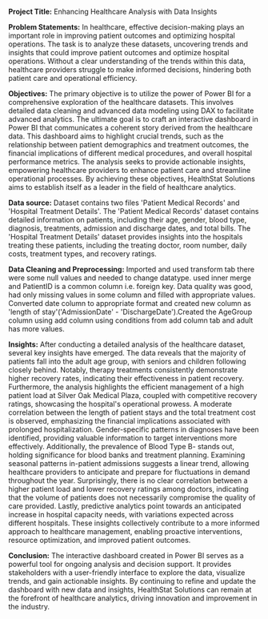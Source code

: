 **Project Title:** Enhancing Healthcare Analysis with Data Insights

**Problem Statements:** In healthcare, effective decision-making plays an important role in improving patient outcomes and optimizing hospital operations. The task is to analyze these datasets, uncovering trends and insights that could improve patient outcomes and optimize hospital operations. Without a clear understanding of the trends within this data, healthcare providers struggle to make informed decisions, hindering both patient care and operational efficiency.

**Objectives:** The primary objective is to utilize the power of Power BI for a comprehensive exploration of the healthcare datasets. This involves detailed data cleaning and advanced data modeling using DAX to facilitate advanced analytics. The ultimate goal is to craft an interactive dashboard in Power BI that communicates a coherent story derived from the healthcare data. This dashboard aims to highlight crucial trends, such as the relationship between patient demographics and treatment outcomes, the financial implications of different medical procedures, and overall hospital performance metrics. The analysis seeks to provide actionable insights, empowering healthcare providers to enhance patient care and streamline operational processes. By achieving these objectives, HealthStat Solutions aims to establish itself as a leader in the field of healthcare analytics.

**Data source:** Dataset contains two files 'Patient Medical Records' and 'Hospital Treatment Details'. The 'Patient Medical Records' dataset contains detailed information on patients, including their age, gender, blood type, diagnosis, treatments, admission and discharge dates, and total bills. The 'Hospital Treatment Details' dataset provides insights into the hospitals treating these patients, including the treating doctor, room number, daily costs, treatment types, and recovery ratings.

**Data Cleaning and Preprocessing:** Imported and used transform tab there were some null values and needed to change datatype. used inner merge and PatientID is a common column i.e. foreign key. Data quality was good, had only missing values in some column and filled with appropriate values. Converted date column to appropriate format and created new column as 'length of stay'('AdmissionDate' - 'DischargeDate').Created the AgeGroup column using add column using conditions from add column tab and adult has more values.

**Insights:** After conducting a detailed analysis of the healthcare dataset, several key insights have emerged. The data reveals that the majority of patients fall into the adult age group, with seniors and children following closely behind. Notably, therapy treatments consistently demonstrate higher recovery rates, indicating their effectiveness in patient recovery. Furthermore, the analysis highlights the efficient management of a high patient load at Silver Oak Medical Plaza, coupled with competitive recovery ratings, showcasing the hospital's operational prowess.
A moderate correlation between the length of patient stays and the total treatment cost is observed, emphasizing the financial implications associated with prolonged hospitalization. Gender-specific patterns in diagnoses have been identified, providing valuable information to target interventions more effectively. Additionally, the prevalence of Blood Type B- stands out, holding significance for blood banks and treatment planning.
Examining seasonal patterns in-patient admissions suggests a linear trend, allowing healthcare providers to anticipate and prepare for fluctuations in demand throughout the year. Surprisingly, there is no clear correlation between a higher patient load and lower recovery ratings among doctors, indicating that the volume of patients does not necessarily compromise the quality of care provided.
Lastly, predictive analytics point towards an anticipated increase in hospital capacity needs, with variations expected across different hospitals. These insights collectively contribute to a more informed approach to healthcare management, enabling proactive interventions, resource optimization, and improved patient outcomes.

**Conclusion:** The interactive dashboard created in Power BI serves as a powerful tool for ongoing analysis and decision support. It provides stakeholders with a user-friendly interface to explore the data, visualize trends, and gain actionable insights. By continuing to refine and update the dashboard with new data and insights, HealthStat Solutions can remain at the forefront of healthcare analytics, driving innovation and improvement in the industry.